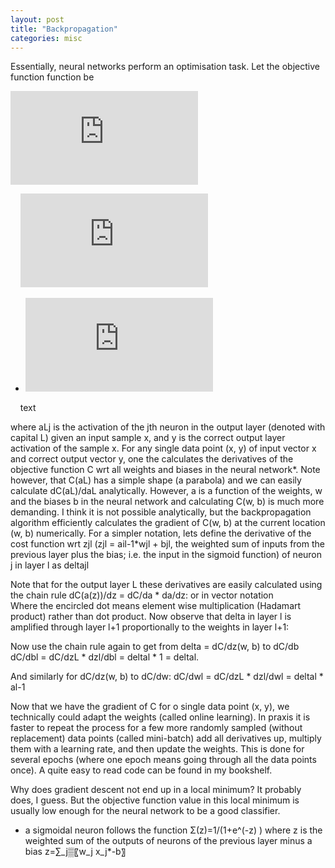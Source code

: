 ```yaml
---
layout: post
title: "Backpropagation"
categories: misc
---
```


Essentially, neural networks perform an optimisation task. Let the objective function function be

![equation](https://latex.codecogs.com/gif.latex?C%3D%5Cfrac%7B1%7D%7B2%7D%5Cleft%5C%7Cy-a%5E%7BL%7D%5Cright%5C%7C%5E%7B2%7D%3D%5Cfrac%7B1%7D%7B2%7D%20%5Csum_%7Bj%7D%5Cleft%28y_%7Bj%7D-a_%7Bj%7D%5E%7BL%7D%5Cright%29%5E%7B2%7D)

&nbsp;&nbsp;&nbsp;&nbsp;![equation](https://latex.codecogs.com/gif.latex?C%3D%5Cfrac%7B1%7D%7B2%7D%5Cleft%5C%7Cy-a%5E%7BL%7D%5Cright%5C%7C%5E%7B2%7D%3D%5Cfrac%7B1%7D%7B2%7D%20%5Csum_%7Bj%7D%5Cleft%28y_%7Bj%7D-a_%7Bj%7D%5E%7BL%7D%5Cright%29%5E%7B2%7D)

+  ![equation](https://latex.codecogs.com/gif.latex?C%3D%5Cfrac%7B1%7D%7B2%7D%5Cleft%5C%7Cy-a%5E%7BL%7D%5Cright%5C%7C%5E%7B2%7D%3D%5Cfrac%7B1%7D%7B2%7D%20%5Csum_%7Bj%7D%5Cleft%28y_%7Bj%7D-a_%7Bj%7D%5E%7BL%7D%5Cright%29%5E%7B2%7D)


&nbsp;&nbsp;&nbsp;&nbsp;text

 
where aLj is the activation of the jth neuron in the output layer (denoted with capital L) given an input sample x, and y is the correct output layer activation of the sample x.
For any single data point (x, y) of input vector x and correct output vector y, one the calculates the derivatives of the objective function C wrt all weights and biases in the neural network*. Note however, that C(aL) has a simple shape (a parabola) and we can easily calculate dC(aL)/daL analytically. However, a is a function of the weights, w and the biases b in the neural network and calculating C(w, b) is much more demanding. I think it is not possible analytically, but the backpropagation algorithm efficiently calculates the gradient of C(w, b) at the current location (w, b) numerically.
For a simpler notation, lets define the derivative of the cost function wrt zjl (zjl = ail-1*wjl + bjl, the weighted sum of inputs from the previous layer plus the bias; i.e. the input in the sigmoid function) of neuron j in layer l as deltajl
 
Note that for the output layer L these derivatives are easily calculated using the chain rule dC(a(z))/dz = dC/da * da/dz:
  or in vector notation  
Where the encircled dot means element wise multiplication (Hadamart product) rather than dot product.
Now observe that delta in layer l is amplified through layer l+1 proportionally to the weights in layer l+1:
 
Now use the chain rule again to get from delta = dC/dz(w, b) to dC/db
dC/dbl = dC/dzL * dzl/dbl = deltal * 1 = deltal.
 

And similarly for dC/dz(w, b) to dC/dw:
dC/dwl = dC/dzL * dzl/dwl = deltal * al-1
	 

Now that we have the gradient of C for o single data point (x, y), we technically could adapt the weights (called online learning). In praxis it is faster to repeat the process for a few more randomly sampled (without replacement) data points (called mini-batch) add all derivatives up, multiply them with a learning rate, and then update the weights. This is done for several epochs (where one epoch means going through all the data points once).
A quite easy to read code can be found in my bookshelf.

Why does gradient descent not end up in a local minimum? It probably does, I guess. But the objective function value in this local minimum is usually low enough for the neural network to be a good classifier.

* a sigmoidal neuron follows the function
		Σ(z)=1/(1+e^(-z) )
where z is the weighted sum of the outputs of neurons of the previous layer minus a bias
		z=∑_j▒〖w_j x_j*-b〗
